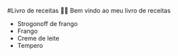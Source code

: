 #Livro de receitas  :man_cook: 
Bem vindo ao meu livro de receitas 

- Strogonoff de frango 
- Frango 
- Creme de leite 
- Tempero
